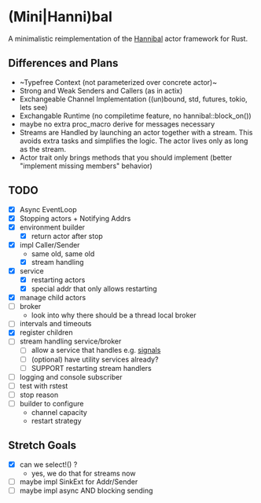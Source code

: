 # (Mini|Hanni)bal

A minimalistic reimplementation of the [Hannibal](https://lib.rs/hannibal) actor framework for Rust.

## Differences and Plans

- ~Typefree Context (not parameterized over concrete actor)~
- Strong and Weak Senders and Callers (as in actix)
- Exchangeable Channel Implementation ((un)bound, std, futures, tokio, lets see)
- Exchangable Runtime (no compiletime feature, no hannibal::block_on())
- maybe no extra proc_macro derive for messages necessary
- Streams are Handled by launching an actor together with a stream. This avoids extra tasks and simplifies the logic.
  The actor lives only as long as the stream.
- Actor trait only brings methods that you should implement (better "implement missing members" behavior)

## TODO

- [x] Async EventLoop
- [x] Stopping actors + Notifying Addrs
- [x] environment builder
  - [x] return actor after stop
- [x] impl Caller/Sender
  - same old, same old
  - [x] stream handling
- [x] service
  - [x] restarting actors
  - [x] special addr that only allows restarting
- [x] manage child actors
- [ ] broker
  - look into why there should be a thread local broker
- [ ] intervals and timeouts
- [x] register children
- [ ] stream handling service/broker
   - [ ] allow a service that handles e.g. [signals](https://docs.rs/async-signals/latest/async_signals/struct.Signals.html)
   - [ ] (optional) have utility services already?
   - [ ] SUPPORT restarting stream handlers
- [ ] logging and console subscriber
- [ ] test with rstest
- [ ] stop reason
- [ ] builder to configure
  - channel capacity
  - restart strategy


## Stretch Goals
- [x] can we select!() ?
  - yes, we do that for streams now
- [ ] maybe impl SinkExt for Addr/Sender
- [ ] maybe impl async AND blocking sending
